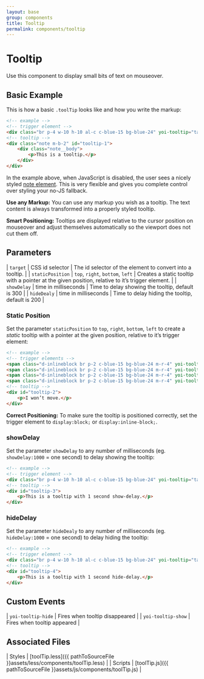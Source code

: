 ```yaml
---
layout: base
group: components
title: Tooltip
permalink: components/tooltip
---
```


# Tooltip

<p class="intro">Use this component to display small bits of text on mouseover.</p>

## Basic Example

This is how a basic `.toolTip` looks like and how you write the markup:

```html
<!-- example -->
<!-- trigger element -->
<div class="br p-4 w-10 h-10 al-c c-blue-15 bg-blue-24" yoi-tooltip="target:#tooltip-1;">Move Cursor here</div>
<!-- tooltip -->
<div class="note m-b-2" id="tooltip-1">
    <div class="note__body">
        <p>This is a tooltip.</p>
    </div>
</div>
```

In the example above, when JavaScript is disabled, the user sees a nicely styled [note element](components/note.html). This is very flexible and gives you complete control over styling your no-JS fallback.

<p class="hint"><b>Use any Markup:</b> You can use any markup you wish as a tooltip. The text content is always transformed into a properly styled tooltip.</p>
<p class="hint"><b>Smart Positioning:</b> Tooltips are displayed relative to the cursor position on mouseover and adjust themselves automatically so the viewport does not cut them off.</p>

## Parameters

| `target`         | CSS id selector                  | The id selector of the element to convert into a tooltip.                                        |
| `staticPosition` | `top`, `right`, `bottom`, `left` | Creates a static tooltip with a pointer at the given position, relative to it’s trigger element. |
| `showDelay`      | time in milliseconds             | Time to delay showing the tooltip, default is 300                                                |
| `hideDealy`      | time in milliseconds             | Time to delay hiding the tooltip, default is 200                                                 |

### Static Position

Set the parameter `staticPosition` to `top`, `right`, `bottom`, `left` to create a *static* tooltip with a pointer at the given position, relative to it’s trigger element:

```html
<!-- example -->
<!-- trigger elements -->
<span class="d-inlineblock br p-2 c-blue-15 bg-blue-24 m-r-4" yoi-tooltip="target:#tooltip-2; staticPosition:top; type:attention;">top</span>
<span class="d-inlineblock br p-2 c-blue-15 bg-blue-24 m-r-4" yoi-tooltip="target:#tooltip-2; staticPosition:right;">right</span>
<span class="d-inlineblock br p-2 c-blue-15 bg-blue-24 m-r-4" yoi-tooltip="target:#tooltip-2; staticPosition:bottom;">bottom</span>
<span class="d-inlineblock br p-2 c-blue-15 bg-blue-24 m-r-4" yoi-tooltip="target:#tooltip-2; staticPosition:left;">left</span>
<!-- tooltip -->
<div id="tooltip-2">
    <p>I won’t move.</p>
</div>
```

<p class="hint hint--negative"><b>Correct Positioning:</b> To make sure the tooltip is positioned correctly, set the trigger element to <code>display:block;</code> or <code>display:inline-block;</code>.</p>

### showDelay

Set the parameter `showDelay` to any number of milliseconds (eg. `showDelay:1000` = one second) to delay showing the tooltip:

```html
<!-- example -->
<!-- trigger element -->
<div class="br p-4 w-10 h-10 al-c c-blue-15 bg-blue-24" yoi-tooltip="target:#tooltip-3; showDelay:1000;">Move Cursor here</div>
<!-- tooltip -->
<div id="tooltip-3">
    <p>This is a tooltip with 1 second show-delay.</p>
</div>
```

### hideDelay

Set the parameter `hideDealy` to any number of milliseconds (eg. `hideDelay:1000` = one second) to delay hiding the tooltip:

```html
<!-- example -->
<!-- trigger element -->
<div class="br p-4 w-10 h-10 al-c c-blue-15 bg-blue-24" yoi-tooltip="target:#tooltip-4; hideDelay:1000;">Move Cursor here</div>
<!-- tooltip -->
<div id="tooltip-4">
    <p>This is a tooltip with 1 second hide-delay.</p>
</div>
```

## Custom Events

| `yoi-tooltip-hide` | Fires when tooltip disappeared |
| `yoi-tooltip-show` | Fires when tooltip appeared    |

## Associated Files

| Styles  | [toolTip.less]({{ pathToSourceFile }}assets/less/components/toolTip.less) |
| Scripts | [toolTip.js]({{ pathToSourceFile }}assets/js/components/toolTip.js)       |
